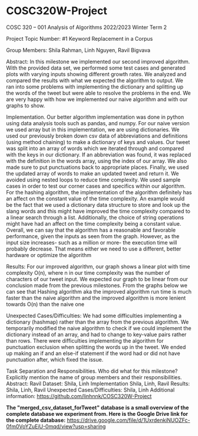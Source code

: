 # COSC320W-Project
COSC 320 – 001
Analysis of Algorithms
2022/2023 Winter Term 2




















Project Topic Number: #1
Keyword Replacement in a Corpus
 

Group Members: Shila Rahman, Linh Nguyen, Ravil Bigvava




Abstract:
In this milestone we implemented  our second improved algorithm. With the provided data set, we performed some test cases and generated plots with varying inputs showing different growth rates. We analyzed and compared the results with what we expected the algorithm to output. We ran into some problems with implementing the dictionary and splitting up the words of the tweet but were able to resolve the problems in the end. We are very happy with how we implemented our naive algorithm and with our graphs to show.

Implementation.
Our better algorithm implementation was done in python using data analysis tools such as pandas, and numpy. For our naive version we used array but in this implementation, we are using dictionaries. We used our previously broken down csv data of abbreviations and definitions (using method chaining) to make a dictionary of keys and values. Our tweet was split into an array of words which we iterated through and compared with the keys in our dictionary. If an abbreviation was found, it was replaced with the definition in the words array, using the index of our array. We also made sure to put punctuations back to appropriate places. Finally, we used the updated array of words to make an updated tweet and return it. We avoided using nested loops to reduce time complexity. We used sample cases in order to test our corner cases and specifics within our algorithm.
For the hashing algorithm, the implementation of the algorithm definitely has an affect on the constant value of the time complexity. An example would be the fact that we used a dictionary data structure to store and look up the slang words and this might have improved the time complexity compared to a linear search through a list. Additionally, the choice of string operations might have had an affect on the time complexity being a constant value. Overall, we can say that the algorithm has a reasonable and favorable performance, given the inputs as seen from the graph. However, as the input size increases- such as a million or more- the execution time will probably decrease. That means either we need to use a different, better hardware or optimize the algorithm

Results:
For our improved algorithm, our graph shows a linear plot with time complexity O(n), where n in our time complexity was the number of characters of our tweet input. We expected our graph to be linear from our conclusion made from the previous milestones. 
From the graphs below we can see that Hashing algorithm aka the improved algorithm run time is much faster than the naive algorithm and the improved algorithm is more lenient towards O(n) than the naive one
 

Unexpected Cases/Difficulties:
We had some difficulties implementing a dictionary (hashmap) rather than the array from the previous algorithm. We temporarily modified the naive algorithm to check if we could implement the dictionary instead of an array, and had to change to key-value pairs rather than rows. There were difficulties implementing the algorithm for punctuation exclusion when splitting the words up in the tweet. We ended up making an if and an else-if statement if the word had or did not have punctuation after, which fixed the issue.

 


Task Separation and Responsibilities. Who did what for this milestone? Explicitly mention the name of group members and their responsibilities. 
Abstract: Ravil
Dataset: Shila, Linh
Implementation Shila, Linh, Ravil
Results: Shila, Linh, Ravil
Unexpected Cases/Difficulties: Shila, Linh
Additional information: https://github.com/linhnnk/COSC320W-Project 

**The "merged_csv_dataset_forTweet" database is a small overview of the complete database we experiment from. Here is the Google Drive link for the complete database:** https://drive.google.com/file/d/1UxrdenkiNUOZFc-0fm0VoYZuEiU-0mqd/view?usp=sharing 

